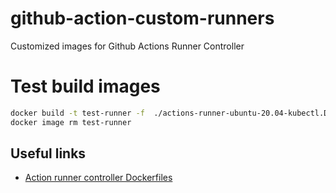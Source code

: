 # github-action-custom-runners
Customized images for Github Actions Runner Controller

# Test build images 

```bash
docker build -t test-runner -f  ./actions-runner-ubuntu-20.04-kubectl.Dockerfile .
docker image rm test-runner
```


## Useful links

- [Action runner controller Dockerfiles](https://github.com/actions/actions-runner-controller/tree/master/runner)